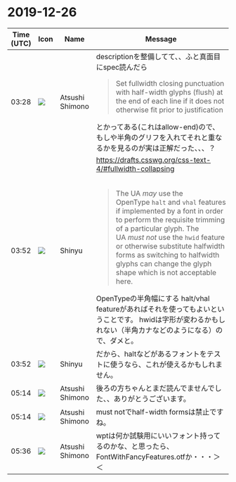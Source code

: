 # 2019-12-26

|Time (UTC)|Icon|Name|Message|
|---|---|---|---|
|03:28|![](https://secure.gravatar.com/avatar/3f82b853a23d9a6d1ce612d83f3a3a54.jpg?s=72&d=https%3A%2F%2Fa.slack-edge.com%2Fdf10d%2Fimg%2Favatars%2Fava_0008-72.png)|Atsushi Shimono|descriptionを整備してて、、ふと真面目にspec読んだら<br><blockquote>Set fullwidth closing punctuation with half-width glyphs (flush) at the end of each line if it does not otherwise fit prior to justification</blockquote>とかってある(これはallow-end)ので、もしや半角のグリフを入れてそれと重なるかを見るのが実は正解だった、、、？|
|03:52|![](https://avatars.slack-edge.com/2019-04-17/604316276593_b98417506de391d2c423_72.jpg)|Shinyu|<https://drafts.csswg.org/css-text-4/#fullwidth-collapsing><br><br><blockquote>The UA _may_ use the OpenType `halt` and `vhal` features if implemented by a font in order to perform the requisite trimming of a particular glyph. The UA _must not_ use the `hwid` feature or otherwise substitute halfwidth forms as switching to halfwidth glyphs can change the glyph shape which is not acceptable here.</blockquote>OpenTypeの半角幅にする halt/vhal featureがあればそれを使ってもよいということです。 hwidは字形が変わるかもしれない（半角カナなどのようになる）ので、ダメと。|
|03:52|![](https://avatars.slack-edge.com/2019-04-17/604316276593_b98417506de391d2c423_72.jpg)|Shinyu|だから、haltなどがあるフォントをテストに使うなら、これが使えるかもしれません。|
|05:14|![](https://secure.gravatar.com/avatar/3f82b853a23d9a6d1ce612d83f3a3a54.jpg?s=72&d=https%3A%2F%2Fa.slack-edge.com%2Fdf10d%2Fimg%2Favatars%2Fava_0008-72.png)|Atsushi Shimono|後ろの方ちゃんとまだ読んでませんでした、、ありがとうございます。|
|05:14|![](https://secure.gravatar.com/avatar/3f82b853a23d9a6d1ce612d83f3a3a54.jpg?s=72&d=https%3A%2F%2Fa.slack-edge.com%2Fdf10d%2Fimg%2Favatars%2Fava_0008-72.png)|Atsushi Shimono|must notでhalf-width formsは禁止ですね。|
|05:36|![](https://secure.gravatar.com/avatar/3f82b853a23d9a6d1ce612d83f3a3a54.jpg?s=72&d=https%3A%2F%2Fa.slack-edge.com%2Fdf10d%2Fimg%2Favatars%2Fava_0008-72.png)|Atsushi Shimono|wptは何か試験用にいいフォント持ってるのかな、と思ったら、FontWithFancyFeatures.otfか・・・＞＜|

